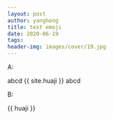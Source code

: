 ```yaml
---
layout: post
author: yanghong
title: test emoji
date: 2020-06-19
tags:  
header-img: images/cover/19.jpg
---
```


A: 

abcd {{ site.huaji }} abcd

B: 

{{ huaji }}